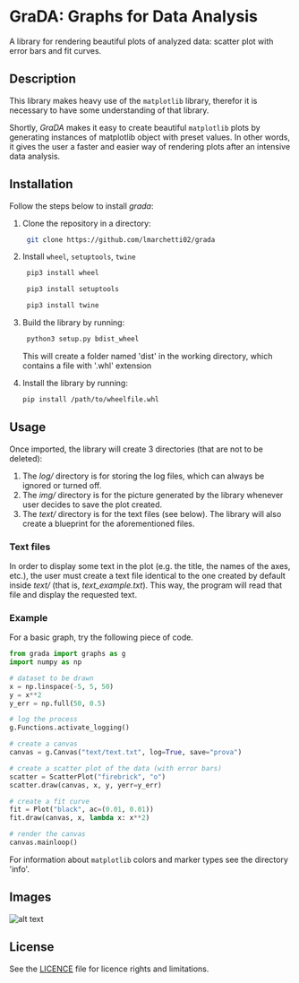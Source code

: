 # GraDA: Graphs for Data Analysis

A library for rendering beautiful plots of analyzed data: scatter plot with error bars and fit curves.

## Description

This library makes heavy use of the `matplotlib` library, therefor it is necessary to have some
understanding of that library.

Shortly, _GraDA_ makes it easy to create beautiful `matplotlib` plots by generating instances of
matplotlib object with preset values. In other words, it gives the user a faster and easier way of
rendering plots after an intensive data analysis.

## Installation

Follow the steps below to install _grada_:

1. Clone the repository in a directory:

   ```bash
    git clone https://github.com/lmarchetti02/grada
   ```

2. Install `wheel`, `setuptools`, `twine`

   ```bash
    pip3 install wheel
   ```

   ```bash
    pip3 install setuptools
   ```

   ```bash
    pip3 install twine
   ```

3. Build the library by running:

   ```bash
    python3 setup.py bdist_wheel
   ```

   This will create a folder named 'dist' in the working directory, which contains a file
   with '.whl' extension

4. Install the library by running:

   ```bash
   pip install /path/to/wheelfile.whl
   ```

## Usage

Once imported, the library will create 3 directories (that are not to be deleted):

1. The _log/_ directory is for storing the log files, which can always be
   ignored or turned off.
2. The _img/_ directory is for the picture generated by the library whenever
   user decides to save the plot created.
3. The _text/_ directory is for the text files (see below). The library will also
   create a blueprint for the aforementioned files.

### Text files

In order to display some text in the plot (e.g. the title, the names of the axes, etc.), the
user must create a text file identical to the one created by default inside _text/_ (that is,
_text_example.txt_). This way, the program will read that file and display the requested text.

### Example

For a basic graph, try the following piece of code.

```python
from grada import graphs as g
import numpy as np

# dataset to be drawn
x = np.linspace(-5, 5, 50)
y = x**2
y_err = np.full(50, 0.5)

# log the process
g.Functions.activate_logging()

# create a canvas
canvas = g.Canvas("text/text.txt", log=True, save="prova")

# create a scatter plot of the data (with error bars)
scatter = ScatterPlot("firebrick", "o")
scatter.draw(canvas, x, y, yerr=y_err)

# create a fit curve
fit = Plot("black", ac=(0.01, 0.01))
fit.draw(canvas, x, lambda x: x**2)

# render the canvas
canvas.mainloop()
```

For information about `matplotlib` colors and marker types see the directory 'info'.

## Images

![alt text](https://github.com/lmarchetti02/grada/info/example_1.png?raw=true)

## License

See the [LICENCE](LICENCE) file for licence rights and limitations.
